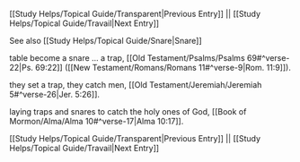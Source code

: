 [[Study Helps/Topical Guide/Transparent|Previous Entry]]  ||  [[Study Helps/Topical Guide/Travail|Next Entry]]

 See also [[Study Helps/Topical Guide/Snare|Snare]]

 table become a snare ... a trap, [[Old Testament/Psalms/Psalms 69#^verse-22|Ps. 69:22]] ([[New Testament/Romans/Romans 11#^verse-9|Rom. 11:9]]).

 they set a trap, they catch men, [[Old Testament/Jeremiah/Jeremiah 5#^verse-26|Jer. 5:26]].

 laying traps and snares to catch the holy ones of God, [[Book of Mormon/Alma/Alma 10#^verse-17|Alma 10:17]].

[[Study Helps/Topical Guide/Transparent|Previous Entry]]  ||  [[Study Helps/Topical Guide/Travail|Next Entry]]